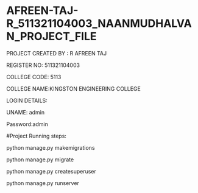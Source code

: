 # AFREEN-TAJ-R_511321104003_NAANMUDHALVAN_PROJECT_FILE

PROJECT CREATED BY : R AFREEN TAJ

REGISTER NO: 511321104003

COLLEGE CODE: 5113

COLLEGE NAME:KINGSTON ENGINEERING COLLEGE

LOGIN DETAILS:

UNAME: admin

Password:admin

#Project Running steps:

python manage.py makemigrations

python manage.py migrate

python manage.py createsuperuser

python manage.py runserver
